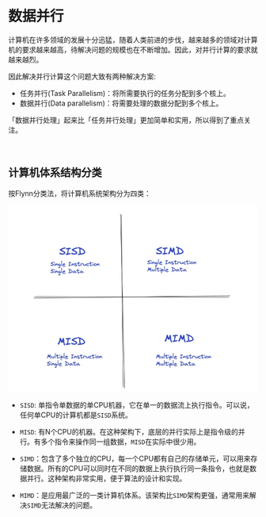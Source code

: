 # 数据并行

计算机在许多领域的发展十分迅猛，随着人类前进的步伐，越来越多的领域对计算机的要求越来越高，待解决问题的规模也在不断增加。因此，对并行计算的要求就越来越烈。

因此解决并行计算这个问题大致有两种解决方案:

* 任务并行(Task Parallelism)：将所需要执行的任务分配到多个核上。
* 数据并行(Data parallelism)：将需要处理的数据分配到多个核上。

「数据并行处理」起来比「任务并行处理」更加简单和实用，所以得到了重点关注。

&nbsp;

## 计算机体系结构分类

按Flynn分类法，将计算机系统架构分为四类：

![计算机系统结构](./计算机系统结构.jpg)

* `SISD`: 单指令单数据的单CPU机器，它在单一的数据流上执行指令。可以说，任何单CPU的计算机都是`SISD`系统。

* `MISD`: 有N个CPU的机器。在这种架构下，底层的并行实际上是指令级的并行。有多个指令来操作同一组数据，`MISD`在实际中很少用。

* `SIMD`：包含了多个独立的CPU，每一个CPU都有自己的存储单元，可以用来存储数据。所有的CPU可以同时在不同的数据上执行执行同一条指令，也就是数据并行。这种架构非常实用，便于算法的设计和实现。

* `MIMD`：是应用最广泛的一类计算机体系。该架构比`SIMD`架构更强，通常用来解决`SIMD`无法解决的问题。
